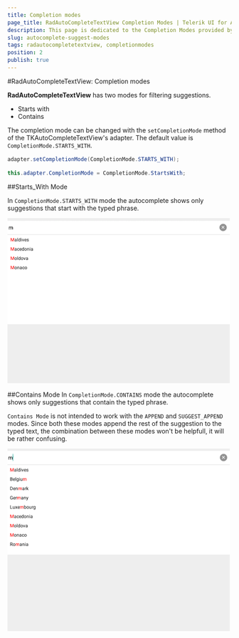 ```yaml
---
title: Completion modes
page_title: RadAutoCompleteTextView Completion Modes | Telerik UI for Android Documentation
description: This page is dedicated to the Completion Modes provided by the RadAutoCompleteTextView control.
slug: autocomplete-suggest-modes
tags: radautocompletetextview, completionmodes
position: 2
publish: true
---
```


#RadAutoCompleteTextView: Completion modes

**RadAutoCompleteTextView** has two modes for filtering suggestions. 

- Starts with
- Contains

The completion mode can be changed with the `setCompletionMode` method of the TKAutoCompleteTextView's adapter. The default value is `CompletionMode.STARTS_WITH`.

```Java
adapter.setCompletionMode(CompletionMode.STARTS_WITH);
```
```C#
this.adapter.CompletionMode = CompletionMode.StartsWith;
```

##Starts_With Mode

In `CompletionMode.STARTS_WITH` mode the autocomplete shows only suggestions that start with the typed phrase.

![TelerikUI-AutoComplete-Completion-Modes](images/autocomplete-starts-with.png "Starts with mode")

##Contains Mode
In `CompletionMode.CONTAINS` mode the autocomplete shows only suggestions that contain the typed phrase.

`Contains Mode` is not intended to work with the `APPEND` and  `SUGGEST_APPEND` modes. Since both these modes append the rest of the suggestion to the typed text, the combination between these modes won't be helpfull, it will be rather confusing. 

![TelerikUI-AutoComplete-Completion-Modes](images/autocomplete-contains.png "Contains mode")
